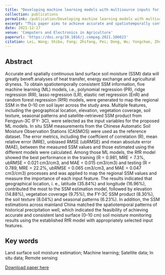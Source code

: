 ```yaml
---
title: "Developing machine learning models with multisource inputs for improved land surface soil moisture in China"
collection: publications
permalink: /publication/Developing machine learning models with multisource inputs for improved land surface soil moisture in China
excerpt: "This paper aims to achieve accurate and spatiotemporally continuous land SSM coverage within the 0–10 cm soil layer by building and comparing models with fve frequently used ML techniques.<br/><br/><img src='/wen/images/CEA2021.jpg' width='500' height='403'>"
date: 2021-12-17
venue: 'Computers and Electronics in Agriculture'
paperurl: 'https://doi.org/10.1016/j.compag.2021.106623'
citation: Lei, Wang; Shibo, Fang; Zhifang, Pei; Dong, Wu; Yongchao, Zhu; Wen, Zhuo. Developing machine learning models with multisource inputs for improved land surface soil moisture in China. Computers and Electronics in Agriculture, 2022, 192, 106623. 
---
```


## Abstract
Accurate and spatially continuous land surface soil moisture (SSM) data will greatly beneft analyses of heat
transfer, energy exchange and agricultural dryness. To obtain spatiotemporally consistent SSM information, five
machine learning (ML) models, i.e., polynomial regression (PR), ridge regression (RR), lasso regression (LR),
elastic net regression (EnR) and random forest regression (RfR) models, were generated to map the regional SSM
in the 0–10 cm soil layer across the study area. Multiple features, including the geographical location, elevation,
vegetation coverage, soil texture, seasonal patterns and satellite-retrieved SSM product from Fengyun-3C (FY-
3C), were selected as the input variables for the proposed ML models. In situ SSM measurements from the
Chinese Automatic Soil Moisture Observation Stations (CASMOS) were used as the reference dataset. The error
metrics, including the coeffcient of correlation (R), mean relative error (MRE), unbiased RMSE (ubRMSE) and
mean absolute error (MAE), between the measured SSM values and those estimated using the different models
were calculated. Among those ML models, the RfR model showed the best performance in the training (R =
0.981, MRE = 7.3%, ubRMSE = 0.021 cm3/cm3, and MAE = 0.015 cm3/cm3) and testing (R = 0.789, MRE =
22.2%, ubRMSE = 0.065 cm3/cm3, and MAE = 0.047 cm3/cm3) processes and was applied to map the regional
SSM values and measure the importance of each input feature. The results indicated that geographical location, i.
e., latitude (35.84%) and longitude (16.96%), contributed the most to the SSM estimation model, followed by
elevation (14.88%), vegetation coverage (9.75%), the FY-3C SSM product (8.30%), the soil texture (8.04%) and
seasonal patterns (6.23%). In addition, the SSM estimations across mainland China matched the spatiotemporal
patterns of historical precipitation well, which indicated the feasibility of achieving accurate and consistent land
surface (0–10 cm) soil moisture monitoring results using the established RfR model with appropriately selected
input features.

## Key words
Land surface soil moisture estimation; Machine learning; Satellite data; In situ data; Remote sensing

[Download paper here](https://wenzhuo727.github.io/wen/files/CEA2022.pdf)



